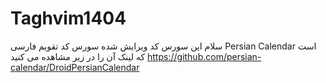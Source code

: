 # Taghvim1404

سلام این سورس کد ویرایش شده سورس کد تقویم فارسی Persian Calendar است که لینک آن را در زیر مشاهده می کنید
https://github.com/persian-calendar/DroidPersianCalendar

